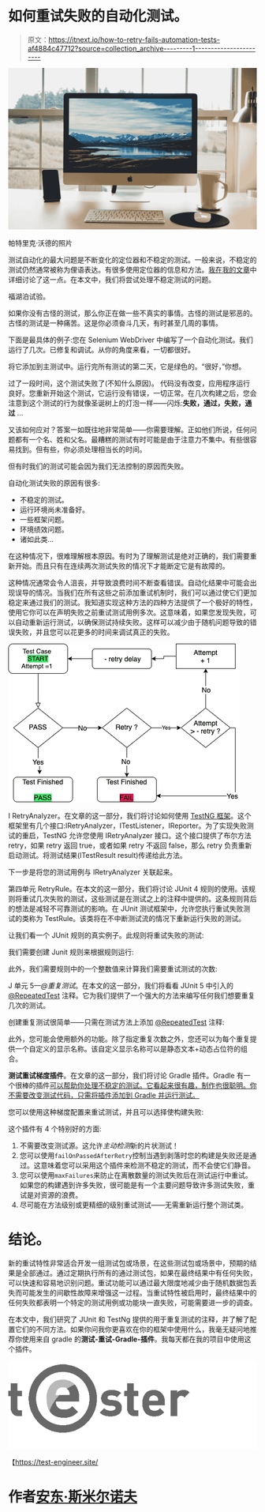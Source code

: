 # 如何重试失败的自动化测试。

> 原文：<https://itnext.io/how-to-retry-fails-automation-tests-af4884c47712?source=collection_archive---------1----------------------->

![](img/1266949dd31bdf6b9f53ac618c271b84.png)

帕特里克·沃德的照片

测试自动化的最大问题是不断变化的定位器和不稳定的测试。一般来说，不稳定的测试仍然通常被称为俚语表达。有很多使用定位器的信息和方法。[我在我的文章](/the-concept-of-the-right-locator-for-selenium-webdriver-automated-scripts-5b8c6bf528e5)中详细讨论了这一点。在本文中，我们将尝试处理不稳定测试的问题。

福湖泊试验。

如果你没有古怪的测试，那么你正在做一些不真实的事情。古怪的测试是邪恶的。古怪的测试是一种痛苦。这是你必须奋斗几天，有时甚至几周的事情。

下面是最具体的例子:您在 Selenium WebDriver 中编写了一个自动化测试。我们运行了几次。已修复和调试。从你的角度来看，一切都很好。

将它添加到主测试中。运行完所有测试的第二天，它是绿色的。“很好，”你想。

过了一段时间，这个测试失败了(不知什么原因)。
代码没有改变，应用程序运行良好。您重新开始这个测试，它运行没有错误，一切正常。在几次构建之后，您会注意到这个测试的行为就像圣诞树上的灯泡一样——闪烁:**失败，通过，失败，通过** …

又该如何应对？答案一如既往地非常简单——你需要理解。正如他们所说，任何问题都有一个名、姓和父名。最糟糕的测试有时可能是由于注意力不集中。有些很容易找到。但有些，你必须处理相当长的时间。

但有时我们的测试可能会因为我们无法控制的原因而失败。

自动化测试失败的原因有很多:

*   不稳定的测试。
*   运行环境尚未准备好。
*   一些框架问题。
*   环境绩效问题。
*   诸如此类…

在这种情况下，很难理解根本原因。有时为了理解测试是绝对正确的，我们需要重新开始。而且只有在连续两次测试失败的情况下才能断定它是有故障的。

这种情况通常会令人沮丧，并导致浪费时间不断查看错误。自动化结果中可能会出现误导的情况。当我们在所有这些之前添加重试机制时，我们可以通过使它们更加稳定来通过我们的测试。我知道实现这种方法的四种方法提供了一个极好的特性，使用它你可以在声明失败之前重试测试用例多次。这意味着，如果您发现失败，可以自动重新运行测试，以确保测试持续失败。这样可以减少由于随机问题导致的错误失败，并且您可以花更多的时间来调试真正的失败。

![](img/e684ed720dbe8b32158e7f914ff3a884.png)

I RetryAnalyzer。在文章的这一部分，我们将讨论如何使用 [TestNG 框架](https://testng.org/doc/)。这个框架里有几个接口:IRetryAnalyzer，ITestListener，IReporter。为了实现失败测试的重启，TestNG 允许您使用 IRetryAnalyzer 接口。这个接口提供了布尔方法 retry，如果 retry 返回 true，或者如果 retry 不返回 false，那么 retry 负责重新启动测试。将测试结果(ITestResult result)传递给此方法。

下一步是将您的测试用例与 IRetryAnalyzer 关联起来。

第四单元 RetryRule。在本文的这一部分，我们将讨论 JUnit 4 规则的使用。该规则将重试几次失败的测试，这些测试是在测试之上的注释中提供的。这条规则背后的想法是减轻不可靠测试的影响。在 JUnit 测试框架中，允许您执行重试失败测试的类称为 TestRule。该类将在不中断测试流的情况下重新运行失败的测试。

让我们看一个 JUnit 规则的真实例子。此规则将重试失败的测试:

我们需要创建 Junit 规则来根据规则运行:

此外，我们需要规则中的一个整数值来计算我们需要重试测试的次数:

J 单元 5—*@重复测试*。在本文的这一部分，我们将看看 JUnit 5 中引入的 [@RepeatedTest](http://twitter.com/RepeatedTest) 注释。它为我们提供了一个强大的方法来编写任何我们想要重复几次的测试。

创建重复测试很简单——只需在测试方法上添加 [@RepeatedTest](http://twitter.com/RepeatedTest) 注释:

此外，您可能会使用额外的功能。除了指定重复次数之外，您还可以为每个重复提供一个自定义的显示名称。该自定义显示名称可以是静态文本+动态占位符的组合。

**测试重试梯度插件**。在文章的这一部分，我们将讨论 Gradle 插件。Gradle 有一个很棒的插件[可以帮助你处理不稳定的测试。它看起来很有趣，制作也很聪明。你不需要改变测试代码，只需将插件添加到 Gradle 并运行测试。](https://github.com/gradle/test-retry-gradle-plugin)

您可以使用这种梯度配置来重试测试，并且可以选择使构建失败:

这个插件有 4 个特别好的方面:

1.  不需要改变测试源。这允许*主动检测*新的片状测试！
2.  您可以使用`failOnPassedAfterRetry`控制当遇到剥落时您的构建是失败还是通过。这意味着您可以采用这个插件来检测不稳定的测试，而不会使它们静音。
3.  您可以使用`maxFailures`来防止在离散数量的测试失败后在测试运行中重试。如果您的构建遇到许多失败，很可能是有一个主要问题导致许多测试失败，重试是对资源的浪费。
4.  尽可能在方法级别或更精细的级别重试测试——无需重新运行整个测试类。

# 结论。

新的重试特性非常适合开发一组测试包或场景，在这些测试包或场景中，预期的结果是全部通过。通过定期执行所有的通过测试包，如果在最终结果中有任何失败，可以快速和容易地识别问题。重试功能可以通过最大限度地减少由于随机数据包丢失而可能发生的间歇性故障来增强这一过程。当重试特性被启用时，最终结果中的任何失败都表明一个特定的测试用例或功能块一直失败，可能需要进一步的调查。

在本文中，我们研究了 JUnit 和 TestNg 提供的用于重复测试的注释，并了解了配置它们的不同方法。如果你问我你更喜欢在你的框架中使用什么，我毫无疑问地推荐你使用来自 gradle 的**测试-重试-Gradle-插件**。我每天都在我的项目中使用这个插件。

![](img/37405c6bd9906e7572c1b5d0f490ca04.png)

【https://test-engineer.site/ 

# 作者[安东·斯米尔诺夫](https://www.linkedin.com/in/vaskocuturilo/)